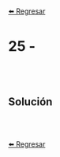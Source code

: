 [⬅️ Regresar](https://github.com/cosmoart/adventJS)

# 25 -

<br/>
<br/>

## Solución

```js
```

<br />

[⬅️ Regresar](ttps://github.com/cosmoart/adventJS)
